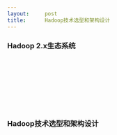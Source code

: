 ```yaml
---
layout:     post
title:      Hadoop技术选型和架构设计
---
```

<div id="article_content" class="article_content clearfix csdn-tracking-statistics" data-pid="blog" data-mod="popu_307" data-dsm="post">
								            <link rel="stylesheet" href="https://csdnimg.cn/release/phoenix/template/css/ck_htmledit_views-f76675cdea.css">
						<div class="htmledit_views" id="content_views">
                <h3><strong>Hadoop 2.x生态系统</strong></h3>

<p> </p>

<p> <img alt="" class="has" src="https://img-blog.csdn.net/201804271843057?watermark/2/text/aHR0cHM6Ly9ibG9nLmNzZG4ubmV0L1dZcGVyc2lzdA==/font/5a6L5L2T/fontsize/400/fill/I0JBQkFCMA==/dissolve/70"></p>

<h3> </h3>

<h3><strong><img alt="" class="has" src="https://img-blog.csdn.net/20180427184312387?watermark/2/text/aHR0cHM6Ly9ibG9nLmNzZG4ubmV0L1dZcGVyc2lzdA==/font/5a6L5L2T/fontsize/400/fill/I0JBQkFCMA==/dissolve/70"></strong></h3>

<h3><a name="t3"></a><strong>Hadoop技术选型和架构设计</strong></h3>

<p><strong><img alt="" class="has" src="https://img-blog.csdn.net/20180427184324306?watermark/2/text/aHR0cHM6Ly9ibG9nLmNzZG4ubmV0L1dZcGVyc2lzdA==/font/5a6L5L2T/fontsize/400/fill/I0JBQkFCMA==/dissolve/70"></strong></p>

<p><strong><img alt="" class="has" src="https://img-blog.csdn.net/20180427184333712?watermark/2/text/aHR0cHM6Ly9ibG9nLmNzZG4ubmV0L1dZcGVyc2lzdA==/font/5a6L5L2T/fontsize/400/fill/I0JBQkFCMA==/dissolve/70"></strong></p>            </div>
                </div>